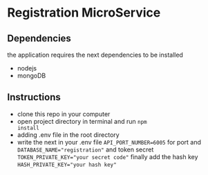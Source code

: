 # Registration MicroService

## Dependencies

the application requires the next dependencies to be installed

- nodejs
- mongoDB

## Instructions

- clone this repo in your computer
- open project directory in terminal and run <code>npm install</code>
- adding .env file in the root directory
- write the next in your .env file <code>API_PORT_NUMBER=6005</code> for port and <code>DATABASE_NAME="registration"</code> and token secret <code>TOKEN_PRIVATE_KEY="your secret code"</code> finally add the hash key <code>HASH_PRIVATE_KEY="your hash key"</code>
